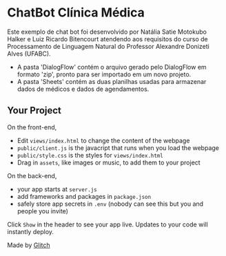 # ChatBot Clínica Médica

Este exemplo de chat bot foi desenvolvido por Natália Satie Motokubo Halker e Luiz Ricardo Bitencourt atendendo aos requisitos do curso de Processamento de Linguagem Natural do Professor Alexandre Donizeti Alves (UFABC).

* A pasta 'DialogFlow' contém o arquivo gerado pelo DialogFlow em formato 'zip', pronto para ser importado em um novo projeto.
* A pasta 'Sheets' contém as duas planilhas usadas para armazenar dados de médicos e dados de agendamentos.

## Your Project

On the front-end,

- Edit `views/index.html` to change the content of the webpage
- `public/client.js` is the javacript that runs when you load the webpage
- `public/style.css` is the styles for `views/index.html`
- Drag in `assets`, like images or music, to add them to your project

On the back-end,

- your app starts at `server.js`
- add frameworks and packages in `package.json`
- safely store app secrets in `.env` (nobody can see this but you and people you invite)

Click `Show` in the header to see your app live. Updates to your code will instantly deploy.


Made by [Glitch](https://glitch.com/)

